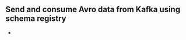
## Send and consume Avro data from Kafka using schema registry

- 


<!--stackedit_data:
eyJoaXN0b3J5IjpbMjg0NjY2MzA2XX0=
-->